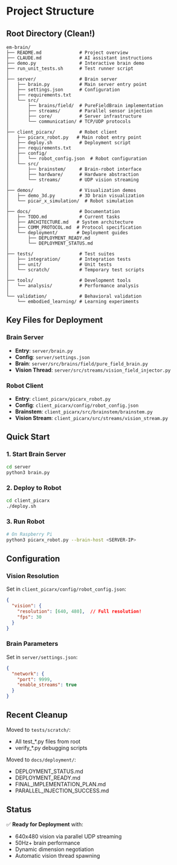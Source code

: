 # Project Structure

## Root Directory (Clean!)

```
em-brain/
├── README.md              # Project overview
├── CLAUDE.md              # AI assistant instructions
├── demo.py                # Interactive brain demo
├── run_unit_tests.sh      # Test runner script
│
├── server/                # Brain server
│   ├── brain.py           # Main server entry point
│   ├── settings.json      # Configuration
│   ├── requirements.txt
│   └── src/
│       ├── brains/field/  # PureFieldBrain implementation
│       ├── streams/       # Parallel sensor injection
│       ├── core/          # Server infrastructure
│       └── communication/ # TCP/UDP protocols
│
├── client_picarx/         # Robot client
│   ├── picarx_robot.py   # Main robot entry point
│   ├── deploy.sh          # Deployment script
│   ├── requirements.txt
│   ├── config/
│   │   └── robot_config.json  # Robot configuration
│   └── src/
│       ├── brainstem/     # Brain-robot interface
│       ├── hardware/      # Hardware abstraction
│       └── streams/       # UDP vision streaming
│
├── demos/                 # Visualization demos
│   ├── demo_3d.py         # 3D brain visualization
│   └── picar_x_simulation/  # Robot simulation
│
├── docs/                  # Documentation
│   ├── TODO.md            # Current tasks
│   ├── ARCHITECTURE.md   # System architecture
│   ├── COMM_PROTOCOL.md  # Protocol specification
│   └── deployment/       # Deployment guides
│       ├── DEPLOYMENT_READY.md
│       └── DEPLOYMENT_STATUS.md
│
├── tests/                 # Test suites
│   ├── integration/       # Integration tests
│   ├── unit/              # Unit tests
│   └── scratch/           # Temporary test scripts
│
├── tools/                 # Development tools
│   └── analysis/          # Performance analysis
│
└── validation/            # Behavioral validation
    └── embodied_learning/ # Learning experiments
```

## Key Files for Deployment

### Brain Server
- **Entry**: `server/brain.py`
- **Config**: `server/settings.json`
- **Brain**: `server/src/brains/field/pure_field_brain.py`
- **Vision Thread**: `server/src/streams/vision_field_injector.py`

### Robot Client
- **Entry**: `client_picarx/picarx_robot.py`
- **Config**: `client_picarx/config/robot_config.json`
- **Brainstem**: `client_picarx/src/brainstem/brainstem.py`
- **Vision Stream**: `client_picarx/src/streams/vision_stream.py`

## Quick Start

### 1. Start Brain Server
```bash
cd server
python3 brain.py
```

### 2. Deploy to Robot
```bash
cd client_picarx
./deploy.sh
```

### 3. Run Robot
```bash
# On Raspberry Pi
python3 picarx_robot.py --brain-host <SERVER-IP>
```

## Configuration

### Vision Resolution
Set in `client_picarx/config/robot_config.json`:
```json
{
  "vision": {
    "resolution": [640, 480],  // Full resolution!
    "fps": 30
  }
}
```

### Brain Parameters
Set in `server/settings.json`:
```json
{
  "network": {
    "port": 9999,
    "enable_streams": true
  }
}
```

## Recent Cleanup

Moved to `tests/scratch/`:
- All test_*.py files from root
- verify_*.py debugging scripts

Moved to `docs/deployment/`:
- DEPLOYMENT_STATUS.md
- DEPLOYMENT_READY.md
- FINAL_IMPLEMENTATION_PLAN.md
- PARALLEL_INJECTION_SUCCESS.md

## Status

✅ **Ready for Deployment** with:
- 640x480 vision via parallel UDP streaming
- 50Hz+ brain performance
- Dynamic dimension negotiation
- Automatic vision thread spawning